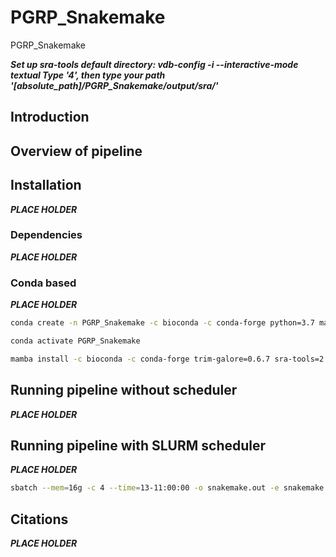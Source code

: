 # PGRP_Snakemake
PGRP_Snakemake

***Set up sra-tools default directory: vdb-config  -i --interactive-mode textual
Type '4', then type your path '[absolute_path]/PGRP_Snakemake/output/sra/'***

## Introduction

## Overview of pipeline





## Installation
***PLACE HOLDER***

### Dependencies
***PLACE HOLDER***

### Conda based
***PLACE HOLDER***
```bash
conda create -n PGRP_Snakemake -c bioconda -c conda-forge python=3.7 mamba

conda activate PGRP_Snakemake

mamba install -c bioconda -c conda-forge trim-galore=0.6.7 sra-tools=2.11.0 STAR htseq=1.99.2  bioconductor-rsubread multiqc=1.11 snakemake=6.15.0 parallel-fastq-dump=0.6.7 bioconductor-tximport samtools=1.14 r-ggplot2 trinity=2.13.2 hisat2  bioconductor-qvalue

```
## Running pipeline without scheduler
***PLACE HOLDER***

## Running pipeline with SLURM scheduler
***PLACE HOLDER***
```bash
sbatch --mem=16g -c 4 --time=13-11:00:00 -o snakemake.out -e snakemake.err --wrap="./run.sh"
```

## Citations
***PLACE HOLDER***
